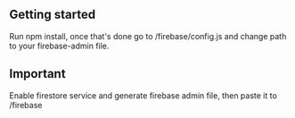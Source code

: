 ## Getting started
Run npm install, once that's done go to /firebase/config.js and change path to your firebase-admin file.
## Important
Enable firestore service and generate firebase admin file, then paste it to /firebase 
